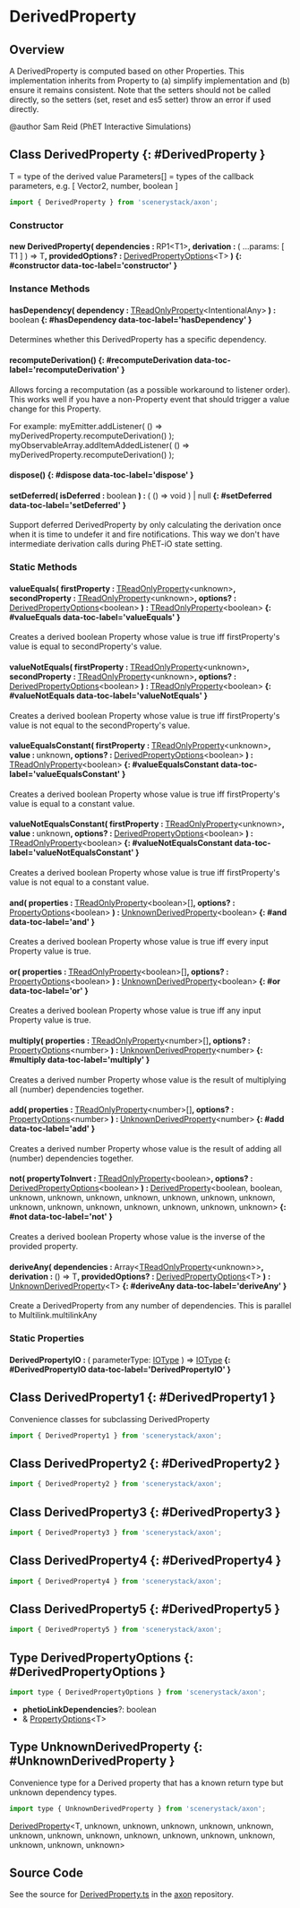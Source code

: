 # DerivedProperty

## Overview

A DerivedProperty is computed based on other Properties.  This implementation inherits from Property to (a) simplify
implementation and (b) ensure it remains consistent. Note that the setters should not be called directly, so the
setters (set, reset and es5 setter) throw an error if used directly.

@author Sam Reid (PhET Interactive Simulations)

## Class DerivedProperty {: #DerivedProperty }


T = type of the derived value
Parameters[] = types of the callback parameters, e.g. [ Vector2, number, boolean ]

```js
import { DerivedProperty } from 'scenerystack/axon';
```
### Constructor

#### new DerivedProperty( dependencies : <span style="font-weight: 400;">RP1&lt;T1&gt;</span>, derivation : <span style="font-weight: 400;">( ...params: [ T1 ] ) =&gt; T</span>, providedOptions? : <span style="font-weight: 400;">[DerivedPropertyOptions](../axon/DerivedProperty.md#DerivedPropertyOptions)&lt;T&gt;</span> ) {: #constructor data-toc-label='constructor' }

### Instance Methods

#### hasDependency( dependency : <span style="font-weight: 400;">[TReadOnlyProperty](../axon/TReadOnlyProperty.md)&lt;IntentionalAny&gt;</span> ) : <span style="font-weight: 400;"><span style="color: hsla(calc(var(--md-hue) + 180deg),80%,40%,1);">boolean</span></span> {: #hasDependency data-toc-label='hasDependency' }

Determines whether this DerivedProperty has a specific dependency.

#### recomputeDerivation() {: #recomputeDerivation data-toc-label='recomputeDerivation' }

Allows forcing a recomputation (as a possible workaround to listener order). This works well if you have a
non-Property event that should trigger a value change for this Property.

For example:
myEmitter.addListener( () =&gt; myDerivedProperty.recomputeDerivation() );
myObservableArray.addItemAddedListener( () =&gt; myDerivedProperty.recomputeDerivation() );

#### dispose() {: #dispose data-toc-label='dispose' }

#### setDeferred( isDeferred : <span style="font-weight: 400;"><span style="color: hsla(calc(var(--md-hue) + 180deg),80%,40%,1);">boolean</span></span> ) : <span style="font-weight: 400;">( () =&gt; <span style="color: hsla(calc(var(--md-hue) + 180deg),80%,40%,1);">void</span> ) | <span style="color: hsla(calc(var(--md-hue) + 180deg),80%,40%,1);">null</span></span> {: #setDeferred data-toc-label='setDeferred' }

Support deferred DerivedProperty by only calculating the derivation once when it is time to undefer it and fire
notifications. This way we don't have intermediate derivation calls during PhET-iO state setting.

### Static Methods

#### valueEquals( firstProperty : <span style="font-weight: 400;">[TReadOnlyProperty](../axon/TReadOnlyProperty.md)&lt;<span style="color: hsla(calc(var(--md-hue) + 180deg),80%,40%,1);">unknown</span>&gt;</span>, secondProperty : <span style="font-weight: 400;">[TReadOnlyProperty](../axon/TReadOnlyProperty.md)&lt;<span style="color: hsla(calc(var(--md-hue) + 180deg),80%,40%,1);">unknown</span>&gt;</span>, options? : <span style="font-weight: 400;">[DerivedPropertyOptions](../axon/DerivedProperty.md#DerivedPropertyOptions)&lt;<span style="color: hsla(calc(var(--md-hue) + 180deg),80%,40%,1);">boolean</span>&gt;</span> ) : <span style="font-weight: 400;">[TReadOnlyProperty](../axon/TReadOnlyProperty.md)&lt;<span style="color: hsla(calc(var(--md-hue) + 180deg),80%,40%,1);">boolean</span>&gt;</span> {: #valueEquals data-toc-label='valueEquals' }

Creates a derived boolean Property whose value is true iff firstProperty's value is equal to secondProperty's
value.

#### valueNotEquals( firstProperty : <span style="font-weight: 400;">[TReadOnlyProperty](../axon/TReadOnlyProperty.md)&lt;<span style="color: hsla(calc(var(--md-hue) + 180deg),80%,40%,1);">unknown</span>&gt;</span>, secondProperty : <span style="font-weight: 400;">[TReadOnlyProperty](../axon/TReadOnlyProperty.md)&lt;<span style="color: hsla(calc(var(--md-hue) + 180deg),80%,40%,1);">unknown</span>&gt;</span>, options? : <span style="font-weight: 400;">[DerivedPropertyOptions](../axon/DerivedProperty.md#DerivedPropertyOptions)&lt;<span style="color: hsla(calc(var(--md-hue) + 180deg),80%,40%,1);">boolean</span>&gt;</span> ) : <span style="font-weight: 400;">[TReadOnlyProperty](../axon/TReadOnlyProperty.md)&lt;<span style="color: hsla(calc(var(--md-hue) + 180deg),80%,40%,1);">boolean</span>&gt;</span> {: #valueNotEquals data-toc-label='valueNotEquals' }

Creates a derived boolean Property whose value is true iff firstProperty's value is not equal to the
secondProperty's value.

#### valueEqualsConstant( firstProperty : <span style="font-weight: 400;">[TReadOnlyProperty](../axon/TReadOnlyProperty.md)&lt;<span style="color: hsla(calc(var(--md-hue) + 180deg),80%,40%,1);">unknown</span>&gt;</span>, value : <span style="font-weight: 400;"><span style="color: hsla(calc(var(--md-hue) + 180deg),80%,40%,1);">unknown</span></span>, options? : <span style="font-weight: 400;">[DerivedPropertyOptions](../axon/DerivedProperty.md#DerivedPropertyOptions)&lt;<span style="color: hsla(calc(var(--md-hue) + 180deg),80%,40%,1);">boolean</span>&gt;</span> ) : <span style="font-weight: 400;">[TReadOnlyProperty](../axon/TReadOnlyProperty.md)&lt;<span style="color: hsla(calc(var(--md-hue) + 180deg),80%,40%,1);">boolean</span>&gt;</span> {: #valueEqualsConstant data-toc-label='valueEqualsConstant' }

Creates a derived boolean Property whose value is true iff firstProperty's value is equal to a constant value.

#### valueNotEqualsConstant( firstProperty : <span style="font-weight: 400;">[TReadOnlyProperty](../axon/TReadOnlyProperty.md)&lt;<span style="color: hsla(calc(var(--md-hue) + 180deg),80%,40%,1);">unknown</span>&gt;</span>, value : <span style="font-weight: 400;"><span style="color: hsla(calc(var(--md-hue) + 180deg),80%,40%,1);">unknown</span></span>, options? : <span style="font-weight: 400;">[DerivedPropertyOptions](../axon/DerivedProperty.md#DerivedPropertyOptions)&lt;<span style="color: hsla(calc(var(--md-hue) + 180deg),80%,40%,1);">boolean</span>&gt;</span> ) : <span style="font-weight: 400;">[TReadOnlyProperty](../axon/TReadOnlyProperty.md)&lt;<span style="color: hsla(calc(var(--md-hue) + 180deg),80%,40%,1);">boolean</span>&gt;</span> {: #valueNotEqualsConstant data-toc-label='valueNotEqualsConstant' }

Creates a derived boolean Property whose value is true iff firstProperty's value is not equal to a constant value.

#### and( properties : <span style="font-weight: 400;">[TReadOnlyProperty](../axon/TReadOnlyProperty.md)&lt;<span style="color: hsla(calc(var(--md-hue) + 180deg),80%,40%,1);">boolean</span>&gt;[]</span>, options? : <span style="font-weight: 400;">[PropertyOptions](../axon/Property.md#PropertyOptions)&lt;<span style="color: hsla(calc(var(--md-hue) + 180deg),80%,40%,1);">boolean</span>&gt;</span> ) : <span style="font-weight: 400;">[UnknownDerivedProperty](../axon/DerivedProperty.md#UnknownDerivedProperty)&lt;<span style="color: hsla(calc(var(--md-hue) + 180deg),80%,40%,1);">boolean</span>&gt;</span> {: #and data-toc-label='and' }

Creates a derived boolean Property whose value is true iff every input Property value is true.

#### or( properties : <span style="font-weight: 400;">[TReadOnlyProperty](../axon/TReadOnlyProperty.md)&lt;<span style="color: hsla(calc(var(--md-hue) + 180deg),80%,40%,1);">boolean</span>&gt;[]</span>, options? : <span style="font-weight: 400;">[PropertyOptions](../axon/Property.md#PropertyOptions)&lt;<span style="color: hsla(calc(var(--md-hue) + 180deg),80%,40%,1);">boolean</span>&gt;</span> ) : <span style="font-weight: 400;">[UnknownDerivedProperty](../axon/DerivedProperty.md#UnknownDerivedProperty)&lt;<span style="color: hsla(calc(var(--md-hue) + 180deg),80%,40%,1);">boolean</span>&gt;</span> {: #or data-toc-label='or' }

Creates a derived boolean Property whose value is true iff any input Property value is true.

#### multiply( properties : <span style="font-weight: 400;">[TReadOnlyProperty](../axon/TReadOnlyProperty.md)&lt;<span style="color: hsla(calc(var(--md-hue) + 180deg),80%,40%,1);">number</span>&gt;[]</span>, options? : <span style="font-weight: 400;">[PropertyOptions](../axon/Property.md#PropertyOptions)&lt;<span style="color: hsla(calc(var(--md-hue) + 180deg),80%,40%,1);">number</span>&gt;</span> ) : <span style="font-weight: 400;">[UnknownDerivedProperty](../axon/DerivedProperty.md#UnknownDerivedProperty)&lt;<span style="color: hsla(calc(var(--md-hue) + 180deg),80%,40%,1);">number</span>&gt;</span> {: #multiply data-toc-label='multiply' }

Creates a derived number Property whose value is the result of multiplying all (number) dependencies together.

#### add( properties : <span style="font-weight: 400;">[TReadOnlyProperty](../axon/TReadOnlyProperty.md)&lt;<span style="color: hsla(calc(var(--md-hue) + 180deg),80%,40%,1);">number</span>&gt;[]</span>, options? : <span style="font-weight: 400;">[PropertyOptions](../axon/Property.md#PropertyOptions)&lt;<span style="color: hsla(calc(var(--md-hue) + 180deg),80%,40%,1);">number</span>&gt;</span> ) : <span style="font-weight: 400;">[UnknownDerivedProperty](../axon/DerivedProperty.md#UnknownDerivedProperty)&lt;<span style="color: hsla(calc(var(--md-hue) + 180deg),80%,40%,1);">number</span>&gt;</span> {: #add data-toc-label='add' }

Creates a derived number Property whose value is the result of adding all (number) dependencies together.

#### not( propertyToInvert : <span style="font-weight: 400;">[TReadOnlyProperty](../axon/TReadOnlyProperty.md)&lt;<span style="color: hsla(calc(var(--md-hue) + 180deg),80%,40%,1);">boolean</span>&gt;</span>, options? : <span style="font-weight: 400;">[DerivedPropertyOptions](../axon/DerivedProperty.md#DerivedPropertyOptions)&lt;<span style="color: hsla(calc(var(--md-hue) + 180deg),80%,40%,1);">boolean</span>&gt;</span> ) : <span style="font-weight: 400;">[DerivedProperty](../axon/DerivedProperty.md)&lt;<span style="color: hsla(calc(var(--md-hue) + 180deg),80%,40%,1);">boolean</span>, <span style="color: hsla(calc(var(--md-hue) + 180deg),80%,40%,1);">boolean</span>, <span style="color: hsla(calc(var(--md-hue) + 180deg),80%,40%,1);">unknown</span>, <span style="color: hsla(calc(var(--md-hue) + 180deg),80%,40%,1);">unknown</span>, <span style="color: hsla(calc(var(--md-hue) + 180deg),80%,40%,1);">unknown</span>, <span style="color: hsla(calc(var(--md-hue) + 180deg),80%,40%,1);">unknown</span>, <span style="color: hsla(calc(var(--md-hue) + 180deg),80%,40%,1);">unknown</span>, <span style="color: hsla(calc(var(--md-hue) + 180deg),80%,40%,1);">unknown</span>, <span style="color: hsla(calc(var(--md-hue) + 180deg),80%,40%,1);">unknown</span>, <span style="color: hsla(calc(var(--md-hue) + 180deg),80%,40%,1);">unknown</span>, <span style="color: hsla(calc(var(--md-hue) + 180deg),80%,40%,1);">unknown</span>, <span style="color: hsla(calc(var(--md-hue) + 180deg),80%,40%,1);">unknown</span>, <span style="color: hsla(calc(var(--md-hue) + 180deg),80%,40%,1);">unknown</span>, <span style="color: hsla(calc(var(--md-hue) + 180deg),80%,40%,1);">unknown</span>, <span style="color: hsla(calc(var(--md-hue) + 180deg),80%,40%,1);">unknown</span>, <span style="color: hsla(calc(var(--md-hue) + 180deg),80%,40%,1);">unknown</span>&gt;</span> {: #not data-toc-label='not' }

Creates a derived boolean Property whose value is the inverse of the provided property.

#### deriveAny( dependencies : <span style="font-weight: 400;">Array&lt;[TReadOnlyProperty](../axon/TReadOnlyProperty.md)&lt;<span style="color: hsla(calc(var(--md-hue) + 180deg),80%,40%,1);">unknown</span>&gt;&gt;</span>, derivation : <span style="font-weight: 400;">() =&gt; T</span>, providedOptions? : <span style="font-weight: 400;">[DerivedPropertyOptions](../axon/DerivedProperty.md#DerivedPropertyOptions)&lt;T&gt;</span> ) : <span style="font-weight: 400;">[UnknownDerivedProperty](../axon/DerivedProperty.md#UnknownDerivedProperty)&lt;T&gt;</span> {: #deriveAny data-toc-label='deriveAny' }

Create a DerivedProperty from any number of dependencies.  This is parallel to Multilink.multilinkAny

### Static Properties

#### DerivedPropertyIO : <span style="font-weight: 400;">( parameterType: [IOType](../tandem/IOType.md) ) =&gt; [IOType](../tandem/IOType.md)</span> {: #DerivedPropertyIO data-toc-label='DerivedPropertyIO' }



## Class DerivedProperty1 {: #DerivedProperty1 }


Convenience classes for subclassing DerivedProperty

```js
import { DerivedProperty1 } from 'scenerystack/axon';
```


## Class DerivedProperty2 {: #DerivedProperty2 }


```js
import { DerivedProperty2 } from 'scenerystack/axon';
```


## Class DerivedProperty3 {: #DerivedProperty3 }


```js
import { DerivedProperty3 } from 'scenerystack/axon';
```


## Class DerivedProperty4 {: #DerivedProperty4 }


```js
import { DerivedProperty4 } from 'scenerystack/axon';
```


## Class DerivedProperty5 {: #DerivedProperty5 }


```js
import { DerivedProperty5 } from 'scenerystack/axon';
```


## Type DerivedPropertyOptions {: #DerivedPropertyOptions }


```js
import type { DerivedPropertyOptions } from 'scenerystack/axon';
```


- **phetioLinkDependencies**?: <span style="color: hsla(calc(var(--md-hue) + 180deg),80%,40%,1);">boolean</span>
- &amp; [PropertyOptions](../axon/Property.md#PropertyOptions)&lt;T&gt;




## Type UnknownDerivedProperty {: #UnknownDerivedProperty }


Convenience type for a Derived property that has a known return type but unknown dependency types.

```js
import type { UnknownDerivedProperty } from 'scenerystack/axon';
```


[DerivedProperty](../axon/DerivedProperty.md)&lt;T, <span style="color: hsla(calc(var(--md-hue) + 180deg),80%,40%,1);">unknown</span>, <span style="color: hsla(calc(var(--md-hue) + 180deg),80%,40%,1);">unknown</span>, <span style="color: hsla(calc(var(--md-hue) + 180deg),80%,40%,1);">unknown</span>, <span style="color: hsla(calc(var(--md-hue) + 180deg),80%,40%,1);">unknown</span>, <span style="color: hsla(calc(var(--md-hue) + 180deg),80%,40%,1);">unknown</span>, <span style="color: hsla(calc(var(--md-hue) + 180deg),80%,40%,1);">unknown</span>, <span style="color: hsla(calc(var(--md-hue) + 180deg),80%,40%,1);">unknown</span>, <span style="color: hsla(calc(var(--md-hue) + 180deg),80%,40%,1);">unknown</span>, <span style="color: hsla(calc(var(--md-hue) + 180deg),80%,40%,1);">unknown</span>, <span style="color: hsla(calc(var(--md-hue) + 180deg),80%,40%,1);">unknown</span>, <span style="color: hsla(calc(var(--md-hue) + 180deg),80%,40%,1);">unknown</span>, <span style="color: hsla(calc(var(--md-hue) + 180deg),80%,40%,1);">unknown</span>, <span style="color: hsla(calc(var(--md-hue) + 180deg),80%,40%,1);">unknown</span>, <span style="color: hsla(calc(var(--md-hue) + 180deg),80%,40%,1);">unknown</span>, <span style="color: hsla(calc(var(--md-hue) + 180deg),80%,40%,1);">unknown</span>&gt;



## Source Code

See the source for [DerivedProperty.ts](https://github.com/phetsims/axon/blob/main/js/DerivedProperty.ts) in the [axon](https://github.com/phetsims/axon) repository.
